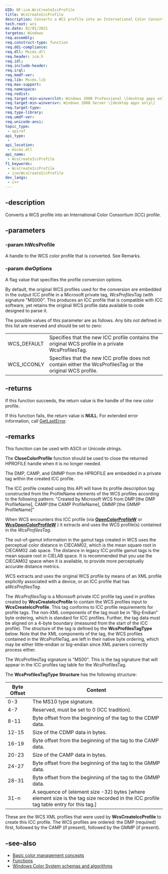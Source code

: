 ```yaml
---
UID: NF:icm.WcsCreateIccProfile
title: WcsCreateIccProfile
description: Converts a WCS profile into an International Color Consortium (ICC) profile.
tech.root: wcs
ms.date: 02/01/2021
targetos: Windows
req.assembly: 
req.construct-type: function
req.ddi-compliance: 
req.dll: Mscms.dll
req.header: icm.h
req.idl: 
req.include-header: 
req.irql: 
req.kmdf-ver: 
req.lib: Mscms.lib
req.max-support: 
req.namespace: 
req.redist: 
req.target-min-winverclnt: Windows 2000 Professional \[desktop apps only\]
req.target-min-winversvr: Windows 2000 Server \[desktop apps only\]
req.target-type: 
req.type-library: 
req.umdf-ver: 
req.unicode-ansi: 
topic_type:
 - apiref
api_type:
 - 
api_location:
 - mscms.dll
api_name:
 - WcsCreateIccProfile
f1_keywords:
 - WcsCreateIccProfile
 - icm/WcsCreateIccProfile
dev_langs:
 - c++
---
```


## -description

Converts a WCS profile into an International Color Consortium (ICC) profile.

## -parameters

### -param hWcsProfile

A handle to the WCS color profile that is converted. See Remarks.

### -param dwOptions

A flag value that specifies the profile conversion options.

By default, the original WCS profiles used for the conversion are embedded in the output ICC profile in a Microsoft private tag, *WcsProfilesTag* (with signature "MS000". This produces an ICC profile that is compatible with ICC software, yet retains the original WCS profile data available to code designed to parse it.

The possible values of this parameter are as follows. Any bits not defined in this list are reserved and should be set to zero:

|              |                                                                                                            |
|--------------|------------------------------------------------------------------------------------------------------------|
| WCS\_DEFAULT | Specifies that the new ICC profile contains the original WCS profile in a private WcsProfilesTag.          |
| WCS\_ICCONLY | Specifies that the new ICC profile does not contain either the WcsProfilesTag or the original WCS profile. |

## -returns

If this function succeeds, the return value is the handle of the new color profile.

If this function fails, the return value is **NULL**. For extended error information, call [GetLastError](/windows/win32/api/errhandlingapi/nf-errhandlingapi-getlasterror).

## -remarks

This function can be used with ASCII or Unicode strings.

The **CloseColorProfile** function should be used to close the returned HPROFILE handle when it is no longer needed.

The DMP, CAMP, and GMMP from the HPROFILE are embedded in a private tag within the created ICC profile.

The ICC profile created using this API will have its profile description tag constructed from the ProfileName elements of the WCS profiles according to the following pattern: "Created by Microsoft WCS from DMP:\[the DMP ProfileName\], CAMP:\[the CAMP ProfileName\], GMMP:\[the GMMP ProfileName\]"

When WCS encounters this ICC profile (via [**OpenColorProfileW**](/windows/win32/api/icm/nf-icm-opencolorprofilew) or [**WcsOpenColorProfileW**](/windows/win32/api/icm/nf-icm-wcsopencolorprofilew) ) it extracts and uses the WCS profile(s) contained in the *WcsProfilesTag*.

The out-of-gamut information in the gamut tags created in WCS uses the perceptual color distance in CIECAM02, which is the mean square root in CIECAM02 Jab space. The distance in legacy ICC profile gamut tags is the mean square root in CIELAB space. It is recommended that you use the CIECAM02 space when it is available, to provide more perceptually accurate distance metrics.

WCS extracts and uses the original WCS profile by means of an XML profile explicitly associated with a device, or an ICC profile that has a*WcsProfilesTag*.

The *WcsProfilesTag* is a Microsoft private ICC profile tag used in profiles created by **WcsCreateIccProfile** to contain the WCS profiles input to **WcsCreateIccProfile**. This tag conforms to ICC profile requirements for profile tags. The non-XML components of the tag must be in "Big-Endian" byte ordering, which is standard for ICC profiles. Further, the tag data must be aligned on a 4-byte boundary (measured from the start of the ICC profile). The structure of the tag is defined by the **WcsProfilesTagType** below. Note that the XML components of the tag, the WCS profiles contained in the WcsProfileTag, are left in their native byte ordering, which may be either little-endian or big-endian since XML parsers correctly process either.

The WcsProfilesTag signature is "MS00". This is the tag signature that will appear in the ICC profiles tag table for the WcsProfilesTag.

The **WcsProfilesTagType Structure** has the following structure:

| Byte Offset | Content                                                                                                                                 |
|-------------|-----------------------------------------------------------------------------------------------------------------------------------------|
| 0-3         | The MS10 type signature.                                                                                                                |
| 4-7         | Reserved, must be set to 0 (ICC tradition).                                                                                             |
| 8-11        | Byte offset from the beginning of the tag to the CDMP data.                                                                             |
| 12-15       | Size of the CDMP data in bytes.                                                                                                         |
| 16-19       | Byte offset from the beginning of the tag to the CAMP data.                                                                             |
| 20-23       | Size of the CAMP data in bytes.                                                                                                         |
| 24-27       | Byte offset from the beginning of the tag to the GMMP data.                                                                             |
| 28-31       | Byte offset from the beginning of the tag to the GMMP data.                                                                             |
| 31-n        | A sequence of (element size -32) bytes \[where element size is the tag size recorded in the ICC profile tag table entry for this tag.\] |

These are the WCS XML profiles that were used by **WcsCreateIccProfile** to create this ICC profile. The WCS profiles are ordered: the DMP (required) first, followed by the CAMP (if present), followed by the GMMP (if present).

## -see-also

* [Basic color management concepts](/windows/win32/wcs/basic-color-management-concepts)
* [Functions](/windows/win32/wcs/functions)
* [Windows Color System schemas and algorithms](/windows/win32/wcs/windows-color-system-schemas-and-algorithms)
